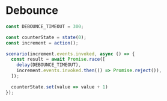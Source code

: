 ---
---

# Debounce

```ts title="Debounced scenario"
const DEBOUNCE_TIMEOUT = 300;

const counterState = state(0);
const increment = action();

scenario(increment.events.invoked, async () => {
  const result = await Promise.race([
    delay(DEBOUNCE_TIMEOUT),
    increment.events.invoked.then(() => Promise.reject()),
  ]);

  counterState.set(value => value + 1)
});
```
